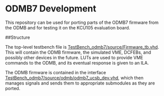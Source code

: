# ODMB7 Development

This repository can be used for porting parts of the ODMB7 firmware from the ODMB and for testing it on the KCU105 evaluation board. 

##Structure

The top-level testbench file is [TestBench_odmb7/source/Firmware_tb.vhd](Firmware_tb.vhd). This will contain the ODMB firmware, the simulated VME, DCFEBs, and possibly other devices in the future. LUTs are used to provide VME commands to the ODMB, and its eventual response is given to an ILA.

The ODMB firmware is contained in the interface [TestBench_odmb7/source/odmb/odmb7_ucsb_dev.vhd](odmb7_ucsb_dev.vhd), which then manages signals and sends them to appropriate submodules as they are ported.


